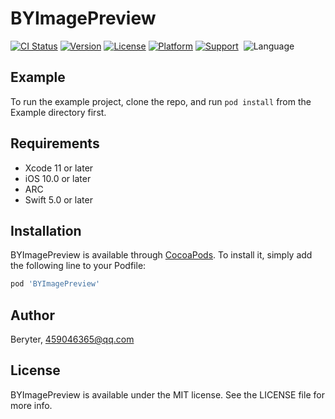 # BYImagePreview

[![CI Status](https://img.shields.io/travis/mg459046365/BYImagePreview.svg?style=flat)](https://travis-ci.org/mg459046365/BYImagePreview)
[![Version](https://img.shields.io/cocoapods/v/BYImagePreview.svg?style=flat)](https://cocoapods.org/pods/BYImagePreview)
[![License](https://img.shields.io/cocoapods/l/BYImagePreview.svg?style=flat)](https://cocoapods.org/pods/BYImagePreview)
[![Platform](https://img.shields.io/cocoapods/p/BYImagePreview.svg?style=flat)](https://cocoapods.org/pods/BYImagePreview)
[![Support](https://img.shields.io/badge/support-iOS%208%2B%20-blue.svg?style=flat)](https://www.apple.com/nl/ios/) 
![Language](https://img.shields.io/badge/Language-%20swift%20%20-blue.svg)

## Example

To run the example project, clone the repo, and run `pod install` from the Example directory first.

## Requirements

- Xcode 11 or later
- iOS 10.0 or later
- ARC
- Swift 5.0 or later

## Installation

BYImagePreview is available through [CocoaPods](https://cocoapods.org). To install
it, simply add the following line to your Podfile:

```ruby
pod 'BYImagePreview'
```

## Author

Beryter, 459046365@qq.com

## License

BYImagePreview is available under the MIT license. See the LICENSE file for more info.
